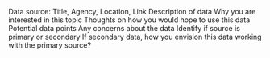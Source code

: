 Data source: Title, Agency, Location, Link
Description of data
Why you are interested in this topic
Thoughts on how you would hope to use this data
Potential data points
Any concerns about the data
Identify if source is primary or secondary
If secondary data, how you envision this data working with the primary source?
